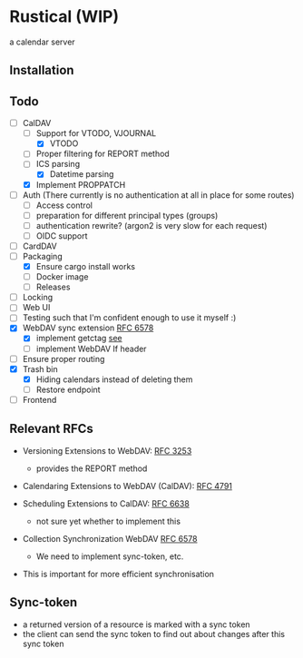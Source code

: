 # Rustical (WIP)

a calendar server

## Installation

## Todo

- [ ] CalDAV
  - [ ] Support for VTODO, VJOURNAL
    - [x] VTODO
  - [ ] Proper filtering for REPORT method
  - [ ] ICS parsing
    - [x] Datetime parsing
  - [x] Implement PROPPATCH
- [ ] Auth (There currently is no authentication at all in place for some routes)
  - [ ] Access control
  - [ ] preparation for different principal types (groups)
  - [ ] authentication rewrite? (argon2 is very slow for each request)
  - [ ] OIDC support
- [ ] CardDAV
- [ ] Packaging
  - [x] Ensure cargo install works
  - [ ] Docker image
  - [ ] Releases
- [ ] Locking
- [ ] Web UI
- [ ] Testing such that I'm confident enough to use it myself :)
- [x] WebDAV sync extension [RFC 6578](https://www.rfc-editor.org/rfc/rfc6578)
  - [x] implement getctag [see](https://github.com/apple/ccs-calendarserver/blob/master/doc/Extensions/caldav-ctag.txt)
  - [ ] implement WebDAV If header
- [ ] Ensure proper routing
- [x] Trash bin
  - [x] Hiding calendars instead of deleting them
  - [ ] Restore endpoint
- [ ] Frontend

## Relevant RFCs

- Versioning Extensions to WebDAV: [RFC 3253](https://datatracker.ietf.org/doc/html/rfc3253)

  - provides the REPORT method

- Calendaring Extensions to WebDAV (CalDAV): [RFC 4791](https://datatracker.ietf.org/doc/html/rfc4791)
- Scheduling Extensions to CalDAV: [RFC 6638](https://datatracker.ietf.org/doc/html/rfc6638)
  - not sure yet whether to implement this
- Collection Synchronization WebDAV [RFC 6578](https://datatracker.ietf.org/doc/html/rfc6578)
  - We need to implement sync-token, etc.
- This is important for more efficient synchronisation

## Sync-token

- a returned version of a resource is marked with a sync token
- the client can send the sync token to find out about changes after this sync token
